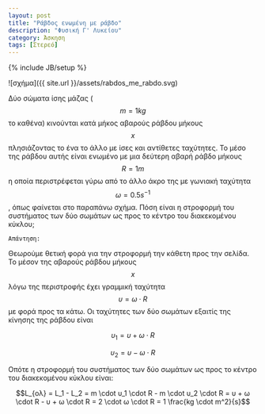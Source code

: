 ```yaml
---
layout: post
title: "Ράβδος ενωμένη με ράβδο"
description: "Φυσική Γ' Λυκείου"
category: Άσκηση
tags: [Στερεό]
---
```

{% include JB/setup %}

![σχήμα]({{ site.url }}/assets/rabdos_me_rabdo.svg) 

Δύο σώματα ίσης μάζας ($$m=1kg$$ το καθένα) κινούνται κατά μήκος αβαρούς ράβδου μήκους $$x$$ πλησιάζοντας το ένα το άλλο με ίσες και αντίθετες ταχύτητες. Το μέσο της ράβδου αυτής είναι ενωμένο με μια δεύτερη αβαρή ράβδο μήκους $$R=1m$$ η οποία περιστρέφεται γύρω από το άλλο άκρο της με γωνιακή ταχύτητα $$ω=0.5 s^{-1}$$, όπως φαίνεται στο παραπάνω σχήμα. Πόση είναι η στροφορμή του συστήματος των δύο σωμάτων ως προς το κέντρο του διακεκομένου κύκλου;

`Απάντηση:`

Θεωρούμε θετική φορά για την στροφορμή την κάθετη προς την σελίδα. Το μέσον της αβαρούς ράβδου μήκους $$x$$ λόγω της περιστροφής έχει γραμμική ταχύτητα $$ υ = ω \cdot R $$ με φορά προς τα κάτω. Οι ταχύτητες των δύο σωμάτων εξαιτίς της κίνησης της ράβδου είναι

$$υ_1 = υ + ω \cdot R$$

$$υ_2 = υ - ω \cdot R$$

Οπότε η στροφορμή του συστήματος των δύο σωμάτων ως προς το κέντρο του διακεκομένου κύκλου είναι:

$$L_{ολ} = L_1 - L_2 = m \cdot υ_1 \cdot R - m \cdot υ_2 \cdot R = υ + ω \cdot R - υ + ω \cdot R = 2 \cdot ω \cdot R = 1 \frac{kg \cdot m^2}{s}$$
